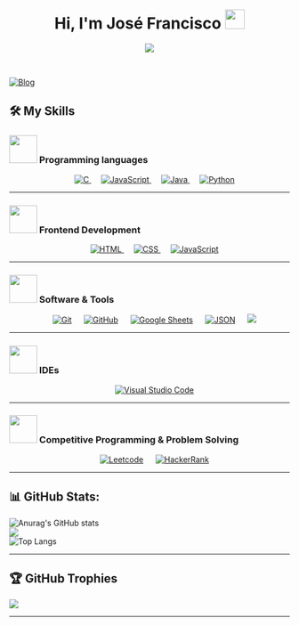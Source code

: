 <h1 align="center">Hi, I'm José Francisco <img src="https://media.giphy.com/media/hvRJCLFzcasrR4ia7z/giphy.gif" width="35"></h1>
<p align="center">
	<a href="https://github.com/DenverCoder1/readme-typing-svg">
		<img src="https://readme-typing-svg.herokuapp.com?font=Time+New+Roman&color=%23C8BE25&size=25&center=true&vCenter=true&width=600&height=100&lines=Estudante+de+Ciência+da+Computação;Apaixonado+por+Tecnologia;Sempre+aprendendo+novas+coisas">
	</a>
</p>

<br>

[![Blog](https://img.shields.io/badge/Instagram-E4405F?style=for-the-badge&logo=instagram&logoColor=white)](https://instagram.com/josefraciscojf)


## 🛠️ My Skills

### <picture><img src="https://github.com/7oSkaaa/7oSkaaa/blob/main/Images/Programming_Languages.gif?raw=true" width="50px"></picture> Programming languages

<p align="center"> 
  &emsp; 
  <a href="https://www.cprogramming.com/" target="_blank"> 
    <img alt="C" src="https://img.shields.io/badge/C%20-%232370ED.svg?style=plastic&logo=c&logoColor=white">
  </a> 
  &emsp;
  <a href="https://developer.mozilla.org/en-US/docs/Web/JavaScript" target="_blank"> 
     <img alt="JavaScript" src="https://img.shields.io/badge/JavaScript%20-%23F7DF1E.svg?style=plastic&logo=javascript&logoColor=black">
   </a>
  &emsp;
  <a href="https://www.java.com" target="_blank"> 
    <img alt="Java" src="https://img.shields.io/badge/Java-%23007396.svg?style=plastic&logo=java&logoColor=white">
  </a>
  &emsp;
   <a href="https://www.python.org" target="_blank">
    <img alt="Python" src="https://img.shields.io/badge/Python%20-%2314354C.svg?style=plastic&logo=python&logoColor=white">
  </a>
</p>

---
### <picture><img src="https://github.com/7oSkaaa/7oSkaaa/blob/main/Images/Front_End.gif?raw=true" width="50px"></picture> Frontend Development
<p align="center"> 
  &emsp; 
  <a href="https://www.w3.org/html/" target="_blank"> 
   <img alt="HTML" src="https://img.shields.io/badge/HTML5%20-%23E34F26.svg?style=plastic&logo=html5&logoColor=white">
  </a>   
  &emsp;
  <a href="https://www.w3schools.com/css/" target="_blank">
    <img alt="CSS" src="https://img.shields.io/badge/CSS%20-%231572B6.svg?style=plastic&logo=css3&logoColor=white">
  </a> 
  &emsp;
  <a href="https://developer.mozilla.org/en-US/docs/Web/JavaScript" target="_blank"> 
     <img alt="JavaScript" src="https://img.shields.io/badge/JavaScript%20-%23F7DF1E.svg?style=plastic&logo=javascript&logoColor=black">
   </a>
</p>

---

### <picture><img src="https://github.com/7oSkaaa/7oSkaaa/blob/main/Images/Software_Tools.gif?raw=true" width="50px"></picture> Software & Tools
 
<p align="center">
  &emsp;
    <a href="#"><img alt="Git" src="https://img.shields.io/badge/Git%20-%23F05033.svg?style=plastic&logo=git&logoColor=white"></a>
  &emsp;
    <a href="#"><img alt="GitHub" src="https://img.shields.io/badge/github-%23181717.svg?style=plastic&logo=github&logoColor=white"></a>
  &emsp;
    <a href="#"><img alt="Google Sheets" src="https://img.shields.io/badge/Google%20Sheets%20-%2334A853.svg?style=plastic&logo=google%20sheets&logoColor=white"></a>
  &emsp;
    <a href="#"><img alt="JSON" src="https://img.shields.io/badge/json-%23000000.svg?style=plastic&logo=json&logoColor=white"></a>
  &emsp;
    <a href="#"><img src="https://img.shields.io/badge/mysql-%234479A1.svg?&style=plastic&logo=mysql&logoColor=white"/></a>
</p>

---

### <picture><img src="https://github.com/7oSkaaa/7oSkaaa/blob/main/Images/IDEs.gif?raw=true" width="50px"></picture> IDEs
<p align="center">
  &emsp;
    <a href="#"><img alt="Visual Studio Code" src="https://img.shields.io/badge/Visual%20Studio%20Code-0078d7.svg?style=plastic&logo=visual-studio-code&logoColor=white"></a>
  
---

### <picture><img src="https://github.com/7oSkaaa/7oSkaaa/blob/main/Images/CP_PS.gif?raw=true" width="50px"></picture> Competitive Programming & Problem Solving
<p align="center">
  &emsp;
    <a href="#"><img alt="Leetcode" src="https://img.shields.io/badge/leetcode-%23F9C24B.svg?style=plastic&logo=leetcode&logoColor=white" /></a>
  &emsp;
    <a href="#"><img alt="HackerRank" src="https://img.shields.io/badge/HackerRank-%2348B04A.svg?style=plastic&logo=hackerrank&logoColor=white" /></a>

 
---

## 📊 GitHub Stats:
![Anurag's GitHub stats](https://github-readme-stats.vercel.app/api?username=anuraghazra&show_icons=true&theme=radical)<br/>
![](https://github-readme-streak-stats.herokuapp.com/?user=Thomasramos02&theme=dark&hide_border=false)<br/>
![Top Langs](https://github-readme-stats.vercel.app/api/top-langs/?username=anuraghazra&layout=compact)

---

## 🏆 GitHub Trophies
![](https://github-profile-trophy.vercel.app/?username=Thomasramos02&theme=onedark&no-frame=true&no-bg=false&margin-w=4)

---
